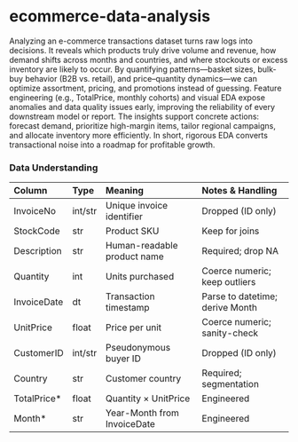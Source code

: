 # ecommerce-data-analysis
Analyzing an e-commerce transactions dataset turns raw logs into decisions. It reveals which products truly drive volume and revenue, how demand shifts across months and countries, and where stockouts or excess inventory are likely to occur. By quantifying patterns—basket sizes, bulk-buy behavior (B2B vs. retail), and price–quantity dynamics—we can optimize assortment, pricing, and promotions instead of guessing. Feature engineering (e.g., TotalPrice, monthly cohorts) and visual EDA expose anomalies and data quality issues early, improving the reliability of every downstream model or report. The insights support concrete actions: forecast demand, prioritize high-margin items, tailor regional campaigns, and allocate inventory more efficiently. In short, rigorous EDA converts transactional noise into a roadmap for profitable growth.

### Data Understanding

| Column        | Type     | Meaning                                    | Notes & Handling |
|:--------------|:---------|:-------------------------------------------|:-----------------|
| InvoiceNo     | int/str  | Unique invoice identifier                   | Dropped (ID only) |
| StockCode     | str      | Product SKU                                 | Keep for joins |
| Description   | str      | Human-readable product name                 | Required; drop NA |
| Quantity      | int      | Units purchased                             | Coerce numeric; keep outliers |
| InvoiceDate   | dt       | Transaction timestamp                       | Parse to datetime; derive Month |
| UnitPrice     | float    | Price per unit                              | Coerce numeric; sanity-check |
| CustomerID    | int/str  | Pseudonymous buyer ID                       | Dropped (ID only) |
| Country       | str      | Customer country                            | Required; segmentation |
| TotalPrice*   | float    | Quantity × UnitPrice                        | Engineered |
| Month*        | str      | Year-Month from InvoiceDate                 | Engineered |
